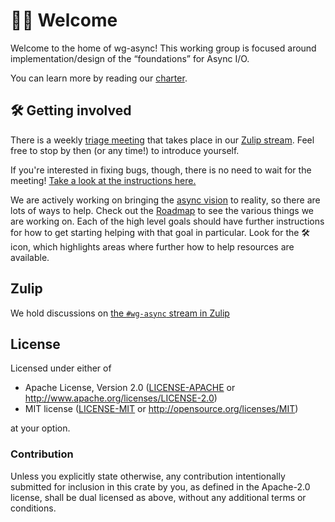 # 👋🏽 Welcome

Welcome to the home of wg-async! This working group is focused
around implementation/design of the “foundations” for Async I/O.

You can learn more by reading our [charter].

[charter]: ./CHARTER.md

## 🛠️ Getting involved

There is a weekly [triage meeting] that takes place in our [Zulip stream][zulip]. Feel free to stop by then (or any time!) to introduce yourself.

If you're interested in fixing bugs, though, there is no need to wait for the meeting! [Take a look at the instructions here.][fix-bugs]

We are actively working on bringing the [async vision] to reality, so there are lots of ways to help.
Check out the [Roadmap] to see the various things we are working on.
Each of the high level goals should have further instructions for how to get starting helping with that goal in particular.
Look for the 🛠️ icon, which highlights areas where further how to help resources are available.

[triage meeting]: ./triage.md
[fix-bugs]: ./triage.md#so-you-want-to-fix-a-bug
[async vision]: ./vision.md
[Roadmap]: ./vision/roadmap.md

## Zulip

[zulip]: #zulip

We hold discussions on [the `#wg-async` stream in Zulip](https://rust-lang.zulipchat.com/#narrow/stream/187312-wg-async)

## License

Licensed under either of

 * Apache License, Version 2.0 ([LICENSE-APACHE](LICENSE-APACHE) or http://www.apache.org/licenses/LICENSE-2.0)
 * MIT license ([LICENSE-MIT](LICENSE-MIT) or http://opensource.org/licenses/MIT)

at your option.

### Contribution

Unless you explicitly state otherwise, any contribution intentionally submitted
for inclusion in this crate by you, as defined in the Apache-2.0 license, shall
be dual licensed as above, without any additional terms or conditions.

